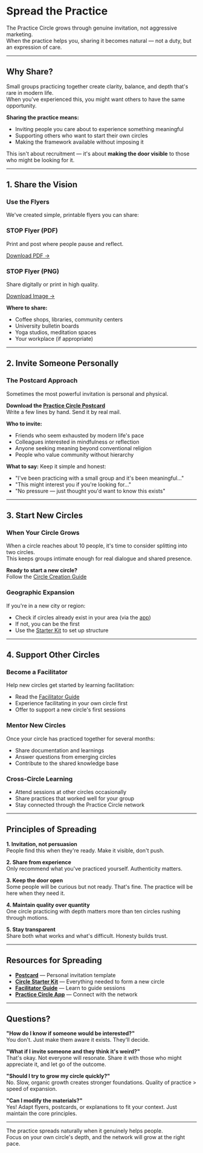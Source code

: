 # Spread the Practice

The Practice Circle grows through genuine invitation, not aggressive marketing.  
When the practice helps you, sharing it becomes natural — not a duty, but an expression of care.

---

## Why Share?

Small groups practicing together create clarity, balance, and depth that's rare in modern life.  
When you've experienced this, you might want others to have the same opportunity.

**Sharing the practice means:**
- Inviting people you care about to experience something meaningful
- Supporting others who want to start their own circles
- Making the framework available without imposing it

This isn't about recruitment — it's about **making the door visible** to those who might be looking for it.

---

## 1. Share the Vision

### Use the Flyers

We've created simple, printable flyers you can share:

<div class="info-cards-container">

<div class="info-card">
<h3>STOP Flyer (PDF)</h3>
<p>Print and post where people pause and reflect.</p>
<p><a href="../../../assets/flyers/STOP.pdf" download>Download PDF →</a></p>
</div>

<div class="info-card">
<h3>STOP Flyer (PNG)</h3>
<p>Share digitally or print in high quality.</p>
<p><a href="../../../assets/flyers/stop-1.png" download>Download Image →</a></p>
</div>

</div>

**Where to share:**
- Coffee shops, libraries, community centers
- University bulletin boards
- Yoga studios, meditation spaces
- Your workplace (if appropriate)

---

## 2. Invite Someone Personally

### The Postcard Approach

Sometimes the most powerful invitation is personal and physical.

**Download the [Practice Circle Postcard](https://www.canva.com/design/DAG1r-_0yEk/D-JzeWIXGkw9MK9sEsKKrQ/edit)**  
Write a few lines by hand. Send it by real mail.

**Who to invite:**
- Friends who seem exhausted by modern life's pace
- Colleagues interested in mindfulness or reflection
- Anyone seeking meaning beyond conventional religion
- People who value community without hierarchy

**What to say:**
Keep it simple and honest:
- "I've been practicing with a small group and it's been meaningful..."
- "This might interest you if you're looking for..."
- "No pressure — just thought you'd want to know this exists"

---

## 3. Start New Circles

### When Your Circle Grows

When a circle reaches about 10 people, it's time to consider splitting into two circles.  
This keeps groups intimate enough for real dialogue and shared presence.

**Ready to start a new circle?**  
Follow the [Circle Creation Guide](create_a_circle.md)

### Geographic Expansion

If you're in a new city or region:
- Check if circles already exist in your area (via the [app](https://practice-circle.softr.app))
- If not, you can be the first
- Use the [Starter Kit](create_a_circle.md) to set up structure

---

## 4. Support Other Circles

### Become a Facilitator

Help new circles get started by learning facilitation:
- Read the [Facilitator Guide](../roles/facilitator.md)
- Experience facilitating in your own circle first
- Offer to support a new circle's first sessions

### Mentor New Circles

Once your circle has practiced together for several months:
- Share documentation and learnings
- Answer questions from emerging circles
- Contribute to the shared knowledge base

### Cross-Circle Learning

- Attend sessions at other circles occasionally
- Share practices that worked well for your group
- Stay connected through the Practice Circle network

---

## Principles of Spreading

**1. Invitation, not persuasion**  
People find this when they're ready. Make it visible, don't push.

**2. Share from experience**  
Only recommend what you've practiced yourself. Authenticity matters.

**3. Keep the door open**  
Some people will be curious but not ready. That's fine. The practice will be here when they need it.

**4. Maintain quality over quantity**  
One circle practicing with depth matters more than ten circles rushing through motions.

**5. Stay transparent**  
Share both what works and what's difficult. Honesty builds trust.

---

## Resources for Spreading

- **[Postcard](https://www.canva.com/design/DAG1r-_0yEk/D-JzeWIXGkw9MK9sEsKKrQ/edit)** — Personal invitation template
- **[Circle Starter Kit](create_a_circle.md)** — Everything needed to form a new circle
- **[Facilitator Guide](../roles/facilitator.md)** — Learn to guide sessions
- **[Practice Circle App](https://practice-circle.softr.app)** — Connect with the network

---

## Questions?

**"How do I know if someone would be interested?"**  
You don't. Just make them aware it exists. They'll decide.

**"What if I invite someone and they think it's weird?"**  
That's okay. Not everyone will resonate. Share it with those who might appreciate it, and let go of the outcome.

**"Should I try to grow my circle quickly?"**  
No. Slow, organic growth creates stronger foundations. Quality of practice > speed of expansion.

**"Can I modify the materials?"**  
Yes! Adapt flyers, postcards, or explanations to fit your context. Just maintain the core principles.

---

The practice spreads naturally when it genuinely helps people.  
Focus on your own circle's depth, and the network will grow at the right pace.

